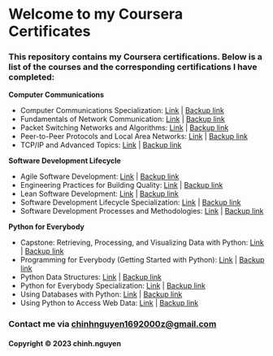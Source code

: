 # Welcome to my Coursera Certificates
### This repository contains my Coursera certifications. Below is a list of the courses and the corresponding certifications I have completed:

**Computer Communications**
- Computer Communications Specialization: 				[Link](https://github.com/nlhchinh/coursera-certificates/blob/main/Computer%20Communications/Computer%20Communications%20Specialization.pdf)	|	[Backup link](https://www.coursera.org/account/accomplishments/specialization/certificate/533LDGR3TMYA)
- Fundamentals of Network Communication: 				[Link](https://github.com/nlhchinh/coursera-certificates/blob/main/Computer%20Communications/Fundamentals%20of%20Network%20Communication.pdf)	|	[Backup link](https://www.coursera.org/account/accomplishments/certificate/8DKEF2FNK37P)
- Packet Switching Networks and Algorithms: 				[Link](https://github.com/nlhchinh/coursera-certificates/blob/main/Computer%20Communications/Packet%20Switching%20Networks%20and%20Algorithms.pdf)	|	[Backup link](https://www.coursera.org/account/accomplishments/certificate/HFTTEP76R5YT)
- Peer-to-Peer Protocols and Local Area Networks: 			[Link](https://github.com/nlhchinh/coursera-certificates/blob/main/Computer%20Communications/Peer-to-Peer%20Protocols%20and%20Local%20Area%20Networks.pdf)	|	[Backup link](https://www.coursera.org/account/accomplishments/certificate/8753AMMDLMXN)
- TCP/IP and Advanced Topics: 						[Link](https://github.com/nlhchinh/coursera-certificates/blob/main/Computer%20Communications/TCP_IP%20and%20Advanced%20Topics.pdf)	|	[Backup link](https://www.coursera.org/account/accomplishments/certificate/P23XGJQZY559)


**Software Development Lifecycle**
- Agile Software Development: 						[Link](https://github.com/nlhchinh/coursera-certificates/blob/main/Software%20Development%20Lifecycle/Agile%20Software%20Development.pdf)	|	[Backup link](https://www.coursera.org/account/accomplishments/certificate/Y4VHHA7VKWGC)
- Engineering Practices for Building Quality: 				[Link](https://github.com/nlhchinh/coursera-certificates/blob/main/Software%20Development%20Lifecycle/Engineering%20Practices%20for%20Building%20Quality.pdf)	|	[Backup link](https://www.coursera.org/account/accomplishments/certificate/LSKMS8DT24W9)
- Lean Software Development: 						[Link](https://github.com/nlhchinh/coursera-certificates/blob/main/Software%20Development%20Lifecycle/Lean%20Software%20Development.pdf)	|	[Backup link](https://www.coursera.org/account/accomplishments/certificate/V79GSQWUWDUV)
- Software Development Lifecycle Specialization: 			[Link](https://github.com/nlhchinh/coursera-certificates/blob/main/Software%20Development%20Lifecycle/Software%20Development%20Lifecycle%20Specialization.pdf)	|	[Backup link](https://www.coursera.org/account/accomplishments/specialization/certificate/V7N8Z4PUXJ2L)
- Software Development Processes and Methodologies: 			[Link](https://github.com/nlhchinh/coursera-certificates/blob/main/Software%20Development%20Lifecycle/Software%20Development%20Processes%20and%20Methodologies.pdf)	|	[Backup link](https://www.coursera.org/account/accomplishments/certificate/QY7R53X32CH5)


**Python for Everybody**
- Capstone: Retrieving, Processing, and Visualizing Data with Python: 	[Link](https://github.com/nlhchinh/coursera-certificates/blob/main/Python%20for%20Everybody/Capstone_Retrieving%2C%20Processing%2C%20and%20Visualizing%20Data%20with%20Python.pdf)	|	[Backup link](https://www.coursera.org/account/accomplishments/certificate/XVFN4VHDJVYQ)
- Programming for Everybody (Getting Started with Python): 		[Link](https://github.com/nlhchinh/coursera-certificates/blob/main/Python%20for%20Everybody/Programming%20for%20Everybody%20(Getting%20Started%20with%20Python).pdf)	|	[Backup link](https://www.coursera.org/account/accomplishments/certificate/S8FVQMTTZGAJ)
- Python Data Structures: 						[Link](https://github.com/nlhchinh/coursera-certificates/blob/main/Python%20for%20Everybody/Python%20Data%20Structures.pdf)	|	[Backup link](https://www.coursera.org/account/accomplishments/certificate/VUSE3BBM5CS6)
- Python for Everybody Specialization: 					[Link](https://github.com/nlhchinh/coursera-certificates/blob/main/Python%20for%20Everybody/Python%20for%20Everybody%20Specialization.pdf)	|	[Backup link](https://www.coursera.org/account/accomplishments/specialization/certificate/LPZQWW7HZU55)
- Using Databases with Python: 						[Link](https://github.com/nlhchinh/coursera-certificates/blob/main/Python%20for%20Everybody/Using%20Databases%20with%20Python.pdf)	|	[Backup link](https://www.coursera.org/account/accomplishments/certificate/NFX8ZZEWX85K)
- Using Python to Access Web Data: 					[Link](https://github.com/nlhchinh/coursera-certificates/blob/main/Python%20for%20Everybody/Using%20Python%20to%20Access%20Web%20Data.pdf)	|	[Backup link](https://www.coursera.org/account/accomplishments/certificate/7UEYWU45PCYR)


### Contact me via chinhnguyen1692000z@gmail.com
#### Copyright &#169; 2023 chinh.nguyen